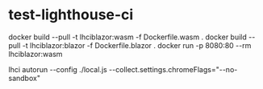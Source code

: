 # test-lighthouse-ci


docker build --pull -t lhciblazor:wasm -f Dockerfile.wasm .
docker build --pull -t lhciblazor:blazor -f Dockerfile.blazor .
docker run -p 8080:80 --rm lhciblazor:wasm


lhci autorun --config ./local.js --collect.settings.chromeFlags="--no-sandbox"